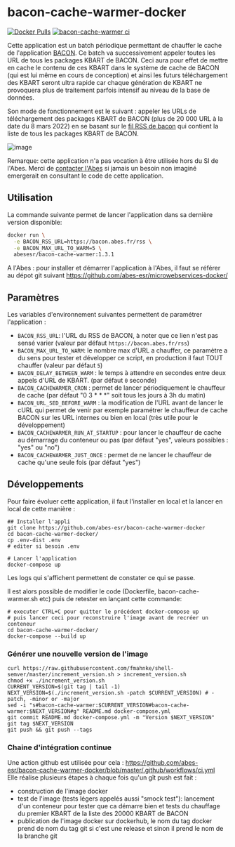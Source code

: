 # bacon-cache-warmer-docker

[![Docker Pulls](https://img.shields.io/docker/pulls/abesesr/bacon-cache-warmer.svg)](https://hub.docker.com/r/abesesr/bacon-cache-warmer/)
[![bacon-cache-warmer ci](https://github.com/abes-esr/bacon-cache-warmer-docker/actions/workflows/ci.yml/badge.svg)](https://github.com/abes-esr/bacon-cache-warmer-docker/actions/workflows/ci.yml)

Cette application est un batch périodique permettant de chauffer le cache de l'application [BACON](https://bacon.abes.fr). Ce batch va successivement appeler toutes les URL de tous les packages KBART de BACON. Ceci aura pour effet de mettre en cache le contenu de ces KBART dans le système de cache de BACON (qui est lui même en cours de conception) et ainsi les futurs téléchargement des KBART seront ultra rapide car chaque génération de KBART ne provoquera plus de traitement parfois intensif au niveau de la base de données.

Son mode de fonctionnement est le suivant : appeler les URLs de téléchargement des packages KBART de BACON (plus de 20 000 URL à la date du 8 mars 2022) en se basant sur le [fil RSS de bacon](https://bacon.abes.fr/rss) qui contient la liste de tous les packages KBART de BACON.

![image](https://user-images.githubusercontent.com/328244/157398427-0f04d5fe-714b-4681-b4b6-4a21c48d6321.png)

Remarque: cette application n'a pas vocation à être utilisée hors du SI de l'Abes. Merci de [contacter l'Abes](https://stp.abes.fr) si jamais un besoin non imaginé emergerait en consultant le code de cette application.

## Utilisation

La commande suivante permet de lancer l'application dans sa dernière version disponible:
```bash
docker run \
  -e BACON_RSS_URL=https://bacon.abes.fr/rss \
  -e BACON_MAX_URL_TO_WARM=5 \
  abesesr/bacon-cache-warmer:1.3.1
```

A l'Abes : pour installer et démarrer l'application à l'Abes, il faut se référer au dépot git suivant https://github.com/abes-esr/microwebservices-docker/

## Paramètres

Les variables d'environnement suivantes permettent de paramétrer l'application :

- ``BACON_RSS_URL``: l'URL du RSS de BACON, à noter que ce lien n'est pas sensé varier (valeur par défaut ``https://bacon.abes.fr/rss``)
- ``BACON_MAX_URL_TO_WARM``: le nombre max d'URL a chauffer, ce paramètre a du sens pour tester et développer ce script, en production il faut TOUT chauffer (valeur par défaut ``5``)
- ``BACON_DELAY_BETWEEN_WARM`` : le temps à attendre en secondes entre deux appels d'URL de KBART. (par défaut ``0`` seconde)
- ``BACON_CACHEWARMER_CRON`` : permet de lancer périodiquement le chauffeur de cache (par défaut "0 3 * * *" soit tous les jours à 3h du matin)
- ``BACON_URL_SED_BEFORE_WARM`` : la modification de l'URL avant de lancer le cURL qui permet de venir par exemple paramétrer le chauffeur de cache BACON sur les URL internes ou bien en local (très utile pour le développement)
- ``BACON_CACHEWARMER_RUN_AT_STARTUP`` : pour lancer le chauffeur de cache au démarrage du conteneur ou pas (par défaut "yes", valeurs possibles : "yes" ou "no")
- ``BACON_CACHEWARMER_JUST_ONCE`` : permet de ne lancer le chauffeur de cache qu'une seule fois (par défaut "yes")

## Développements

Pour faire évoluer cette application, il faut l'installer en local et la lancer en local de cette manière :
```
## Installer l'appli
git clone https://github.com/abes-esr/bacon-cache-warmer-docker
cd bacon-cache-warmer-docker/
cp .env-dist .env
# editer si besoin .env

# Lancer l'application
docker-compose up
```

Les logs qui s'affichent permettent de constater ce qui se passe.

Il est alors possible de modifier le code (Dockerfile, bacon-cache-warmer.sh etc) puis de retester en lançant cette commande:
```
# executer CTRL+C pour quitter le précédent docker-compose up
# puis lancer ceci pour reconstruire l'image avant de recréer un conteneur
cd bacon-cache-warmer-docker/
docker-compose --build up
```

### Générer une nouvelle version de l'image

```
curl https://raw.githubusercontent.com/fmahnke/shell-semver/master/increment_version.sh > increment_version.sh
chmod +x ./increment_version.sh
CURRENT_VERSION=$(git tag | tail -1)
NEXT_VERSION=$(./increment_version.sh -patch $CURRENT_VERSION) # -patch, -minor or -major
sed -i "s#bacon-cache-warmer:$CURRENT_VERSION#bacon-cache-warmer:$NEXT_VERSION#g" README.md docker-compose.yml
git commit README.md docker-compose.yml -m "Version $NEXT_VERSION" 
git tag $NEXT_VERSION
git push && git push --tags
```

### Chaine d'intégration continue

Une action github est utilisée pour cela : https://github.com/abes-esr/bacon-cache-warmer-docker/blob/master/.github/workflows/ci.yml  
Elle réalise plusieurs étapes à chaque fois qu'un gît push est fait :
- construction de l'image docker
- test de l'image (tests légers appelés aussi "smock test"): lancement d'un conteneur pour tester que ca démarre bien et tests du chauffage du premier KBART de la liste des 20000 KBART de BACON
- publication de l'image docker sur dockerhub, le nom du tag docker prend de nom du tag git si c'est une release et sinon il prend le nom de la branche git

